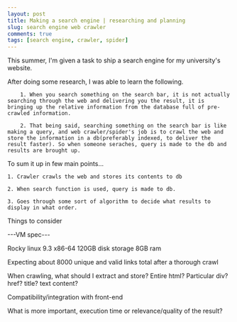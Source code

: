 ```yaml
---
layout: post
title: Making a search engine | researching and planning
slug: search engine web crawler
comments: true
tags: [search engine, crawler, spider]
---
```


This summer, I'm given a task to ship a search engine for my university's website.

After doing some research, I was able to learn the following.

```
    1. When you search something on the search bar, it is not actually searching through the web and delivering you the result, it is bringing up the relative information from the database full of pre-crawled information.

    2. That being said, searching something on the search bar is like making a query, and web crawler/spider's job is to crawl the web and store the information in a db(preferably indexed, to deliver the result faster). So when someone seraches, query is made to the db and results are brought up.
```

To sum it up in few main points...

    1. Crawler crawls the web and stores its contents to db

    2. When search function is used, query is made to db.

    3. Goes through some sort of algorithm to decide what results to display in what order.

Things to consider

---VM spec---

Rocky linux 9.3 x86-64
120GB disk storage 8GB ram

Expecting about 8000 unique and valid links total after a thorough crawl

When crawling, what should I extract and store? Entire html? Particular div? href? title? text content?

Compatibility/integration with front-end

What is more important, execution time or relevance/quality of the result?